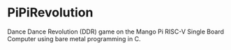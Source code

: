 # PiPiRevolution
Dance Dance Revolution (DDR) game on the Mango Pi RISC-V Single Board Computer using bare metal programming in C.
